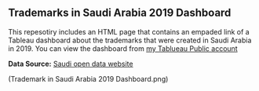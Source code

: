 ## Trademarks in Saudi Arabia 2019 Dashboard

This repesotiry includes an HTML page that contains an empaded link of a Tableau dashboard about the trademarks that were created in Saudi Arabia in 2019. You can view the dashboard from [my Tablueau Public account](https://public.tableau.com/views/TrademarkinSaudiArabia2019/2019?:language=en&:display_count=y&:origin=viz_share_link)

**Data Source:** [Saudi open data website](https://data.gov.sa/Data/en/dataset/trademarks-2019)



(Trademark in Saudi Arabia 2019 Dashboard.png)